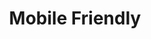 ---
# This topic lives at
# https://digital.gov/topics/mobile-friendly

# Topic Title
title: "Mobile Friendly"

# description — keep it short and clear
summary: ""

# Weight
weight: 1

# For more information on managing topics,
# see https://github.com/GSA/digitalgov.gov/wiki/topics
---